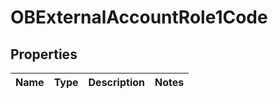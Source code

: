 
# OBExternalAccountRole1Code

## Properties
Name | Type | Description | Notes
------------ | ------------- | ------------- | -------------



